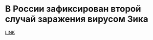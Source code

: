# В России зафиксирован второй случай заражения вирусом Зика



[LINK](https://varlamov.ru/1661110.html)